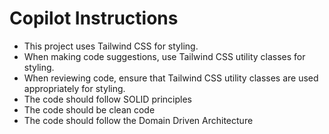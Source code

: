 # Copilot Instructions

- This project uses Tailwind CSS for styling.
- When making code suggestions, use Tailwind CSS utility classes for styling.
- When reviewing code, ensure that Tailwind CSS utility classes are used appropriately for styling.
- The code should follow SOLID principles
- The code should be clean code
- The code should follow the Domain Driven Architecture
